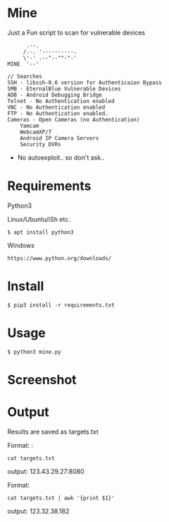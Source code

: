 # Mine
Just a Fun script to scan for vulnerable devices

```
      .--.
     /.-. '----------.
     \'-' .--"--""-"-'
MINE  '--'

// Searches
SSH - libssh-0.6 version for Authenticaion Bypass
SMB - EternalBlue Vulnerable Devices
ADB - Android Debugging Bridge
Telnet - No Authentication enabled
VNC - No Authentication enabled
FTP - No Authentication enabled.
Cameras - Open Cameras (no Authentication)
    Yamcam
    WebcamXP/7
    Android IP Camera Servers
    Security DVRs

```
* No autoexploit.. so don't ask..

# Requirements

Python3 

Linux/Ubuntu/iSh etc.
```
$ apt install python3
```
Windows
```
https://www.python.org/downloads/
```

# Install
```
$ pip3 install -r requirements.txt
```

# Usage
```
$ python3 mine.py
```

# Screenshot


# Output
Results are saved as targets.txt

Format: <IP Address>:<Port>
```
cat targets.txt
```
output: 123.43.29.27:8080

Format: <IP Address>
```
cat targets.txt | awk '{print $1}'
```
output: 123.32.38.182
